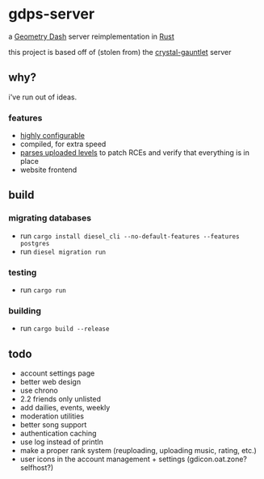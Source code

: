 # gdps-server

a [Geometry Dash](https://store.steampowered.com/app/322170/Geometry_Dash/) server reimplementation in [Rust](https://rust-lang.org)

this project is based off of (stolen from) the [crystal-gauntlet](https://git.oat.zone/oat/crystal-gauntlet) server

## why?

i've run out of ideas.

### features

- [highly configurable](https://git.reidlab.online/reidlab/gdps-server/src/branch/main/config.example.toml)
- compiled, for extra speed
- [parses uploaded levels](https://git.reidlab.online/reidlab/gdps-server/src/branch/main/src/helpers/levels.rs) to patch RCEs and verify that everything is in place
- website frontend

## build

### migrating databases

- run `cargo install diesel_cli --no-default-features --features postgres`
- run `diesel migration run`

### testing

- run `cargo run`

### building

- run `cargo build --release`

## todo

- account settings page
- better web design
- use chrono
- 2.2 friends only unlisted
- add dailies, events, weekly
- moderation utilities
- better song support
- authentication caching
- use log instead of println
- make a proper rank system (reuploading, uploading music, rating, etc.)
- user icons in the account management + settings (gdicon.oat.zone? selfhost?)